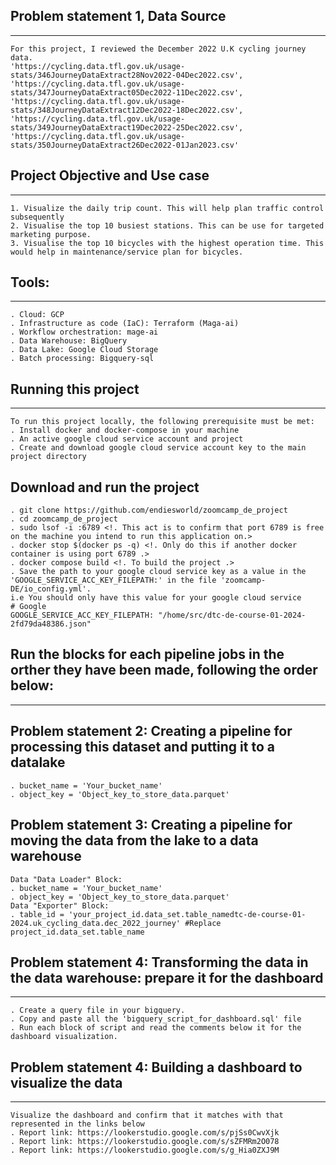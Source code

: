 ## Problem statement 1, Data Source
_ _ _
    For this project, I reviewed the December 2022 U.K cycling journey data.
    'https://cycling.data.tfl.gov.uk/usage-stats/346JourneyDataExtract28Nov2022-04Dec2022.csv',
    'https://cycling.data.tfl.gov.uk/usage-stats/347JourneyDataExtract05Dec2022-11Dec2022.csv',
    'https://cycling.data.tfl.gov.uk/usage-stats/348JourneyDataExtract12Dec2022-18Dec2022.csv',
    'https://cycling.data.tfl.gov.uk/usage-stats/349JourneyDataExtract19Dec2022-25Dec2022.csv',
    'https://cycling.data.tfl.gov.uk/usage-stats/350JourneyDataExtract26Dec2022-01Jan2023.csv'

## Project Objective and Use case
_ _ _
    1. Visualize the daily trip count. This will help plan traffic control subsequently
    2. Visualise the top 10 busiest stations. This can be use for targeted marketing purpose.
    3. Visualise the top 10 bicycles with the highest operation time. This would help in maintenance/service plan for bicycles.

## Tools:
_ _ _ 
    . Cloud: GCP
    . Infrastructure as code (IaC): Terraform (Maga-ai)
    . Workflow orchestration: mage-ai
    . Data Warehouse: BigQuery
    . Data Lake: Google Cloud Storage
    . Batch processing: Bigquery-sql

## Running this project
_ _ _
    To run this project locally, the following prerequisite must be met:
    . Install docker and docker-compose in your machine
    . An active google cloud service account and project
    . Create and download google cloud service account key to the main project directory

## Download and run the project
    . git clone https://github.com/endiesworld/zoomcamp_de_project
    . cd zoomcamp_de_project
    . sudo lsof -i :6789 <!. This act is to confirm that port 6789 is free on the machine you intend to run this application on.>
    . docker stop $(docker ps -q) <!. Only do this if another docker container is using port 6789 .>
    . docker compose build <!. To build the project .>
    . Save the path to your google cloud service key as a value in the 'GOOGLE_SERVICE_ACC_KEY_FILEPATH:' in the file 'zoomcamp-DE/io_config.yml'.
    i.e You should only have this value for your google cloud service
    # Google
    GOOGLE_SERVICE_ACC_KEY_FILEPATH: "/home/src/dtc-de-course-01-2024-2fd79da48386.json"

## Run the blocks for each pipeline jobs in the orther they have been made, following the order below:
_ _ _

## Problem statement 2: Creating a pipeline for processing this dataset and putting it to a datalake
<!-- To run the Data "Exporter Block" for this pipeline you must have created a bucket in GCP and have your bucket name save in the block as shown below:-->
    . bucket_name = 'Your_bucket_name'
    . object_key = 'Object_key_to_store_data.parquet'

## Problem statement 3: Creating a pipeline for moving the data from the lake to a data warehouse
<!-- Before running the Data "Data Loader" and "Exporter Block" for this pipeline you must do the below:-->
    Data "Data Loader" Block:
    . bucket_name = 'Your_bucket_name' 
    . object_key = 'Object_key_to_store_data.parquet'
    Data "Exporter" Block:
    . table_id = 'your_project_id.data_set.table_namedtc-de-course-01-2024.uk_cycling_data.dec_2022_journey' #Replace project_id.data_set.table_name

## Problem statement 4: Transforming the data in the data warehouse: prepare it for the dashboard
_ _ _ 
    . Create a query file in your bigquery.
    . Copy and paste all the 'bigquery_script_for_dashboard.sql' file
    . Run each block of script and read the comments below it for the dashboard visualization.

## Problem statement 4: Building a dashboard to visualize the data
_ _ _
    Visualize the dashboard and confirm that it matches with that represented in the links below
    . Report link: https://lookerstudio.google.com/s/pjSs0CwvXjk
    . Report link: https://lookerstudio.google.com/s/sZFMRm2O078
    . Report link: https://lookerstudio.google.com/s/g_Hia0ZXJ9M


